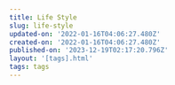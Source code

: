 ```yaml
---
title: Life Style
slug: life-style
updated-on: '2022-01-16T04:06:27.480Z'
created-on: '2022-01-16T04:06:27.480Z'
published-on: '2023-12-19T02:17:20.796Z'
layout: '[tags].html'
tags: tags
---
```



